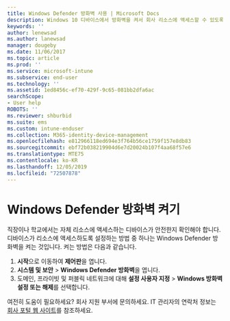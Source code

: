 ```yaml
---
title: Windows Defender 방화벽 사용 | Microsoft Docs
description: Windows 10 디바이스에서 방화벽을 켜서 회사 리소스에 액세스할 수 있도록 하는 방법을 알아봅니다.
keywords: ''
author: lenewsad
ms.author: lanewsad
manager: dougeby
ms.date: 11/06/2017
ms.topic: article
ms.prod: ''
ms.service: microsoft-intune
ms.subservice: end-user
ms.technology: ''
ms.assetid: 1ed8456c-ef70-429f-9c65-081bb2dfa6ac
searchScope:
- User help
ROBOTS: ''
ms.reviewer: shburbid
ms.suite: ems
ms.custom: intune-enduser
ms.collection: M365-identity-device-management
ms.openlocfilehash: e812966118ed694e3f764b56ce1759f157e8db83
ms.sourcegitcommit: ebf72b038219904d6e7d20024b107f4aa68f57e6
ms.translationtype: MTE75
ms.contentlocale: ko-KR
ms.lasthandoff: 12/05/2019
ms.locfileid: "72507878"
---
```

# <a name="turn-on-your-windows-defender-firewall"></a>Windows Defender 방화벽 켜기

직장이나 학교에서는 자체 리소스에 액세스하는 디바이스가 안전한지 확인해야 합니다. 디바이스가 리소스에 액세스하도록 설정하는 방법 중 하나는 Windows Defender 방화벽을 켜는 것입니다. 켜는 방법은 다음과 같습니다.

1. **시작**으로 이동하여 **제어판**을 엽니다.
2. **시스템 및 보안** > **Windows Defender 방화벽**을 엽니다.
3. 도메인, 프라이빗 및 퍼블릭 네트워크에 대해 **설정 사용자 지정** > **Windows 방화벽 설정 또는 해제**를 선택합니다.

여전히 도움이 필요하세요? 회사 지원 부서에 문의하세요. IT 관리자의 연락처 정보는 [회사 포털 웹 사이트](https://go.microsoft.com/fwlink/?linkid=2010980)를 참조하세요.
